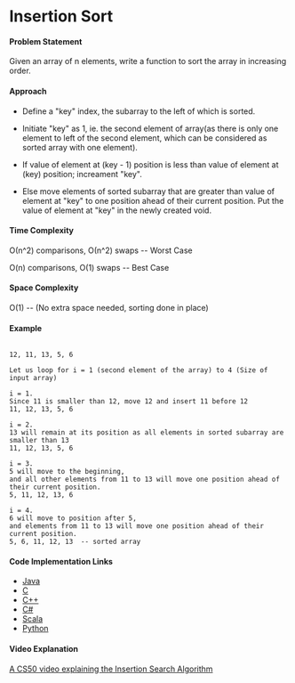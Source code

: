 # Insertion Sort

#### Problem Statement

Given an array of n elements, write a function to sort the array in increasing order.

#### Approach

- Define a "key" index, the subarray to the left of which is sorted.
- Initiate "key" as 1, ie. the second element of array(as there is only one element to left of the second element, which can be considered as sorted array with one element).

- If value of element at (key - 1) position is less than value of element at (key) position; increament "key".
- Else move elements of sorted subarray that are greater than value of element at "key" to one position ahead of their current position. Put the value of element at "key" in the newly created void.

#### Time Complexity

О(n^2) comparisons, О(n^2) swaps -- Worst Case

O(n) comparisons, O(1) swaps -- Best Case

#### Space Complexity

O(1) -- (No extra space needed, sorting done in place)

#### Example

```

12, 11, 13, 5, 6

Let us loop for i = 1 (second element of the array) to 4 (Size of input array)

i = 1.
Since 11 is smaller than 12, move 12 and insert 11 before 12
11, 12, 13, 5, 6

i = 2.
13 will remain at its position as all elements in sorted subarray are smaller than 13
11, 12, 13, 5, 6

i = 3.
5 will move to the beginning,
and all other elements from 11 to 13 will move one position ahead of their current position.
5, 11, 12, 13, 6

i = 4.
6 will move to position after 5,
and elements from 11 to 13 will move one position ahead of their current position.
5, 6, 11, 12, 13  -- sorted array
 ```

#### Code Implementation Links

- [Java](https://github.com/TheAlgorithms/Java/blob/master/Sorts/src/sort/InsertionSort.java)
- [C](https://github.com/TheAlgorithms/C/blob/master/Sorts/InsertionSort.c)
- [C++](https://github.com/TheAlgorithms/C-Plus-Plus/blob/master/Sorting/Insertion%20Sort.cpp)
- [C#](https://github.com/TheAlgorithms/C-Sharp/blob/master/sorts/insertion_sort.cs)
- [Scala](https://github.com/TheAlgorithms/Scala/blob/master/src/main/scala/Sort/InsertionSort.scala)
- [Python](https://github.com/TheAlgorithms/Python/blob/master/sorts/insertion_sort.py)

#### Video Explanation

[A CS50 video explaining the Insertion Search Algorithm](https://www.youtube.com/watch?v=DFG-XuyPYUQ)
